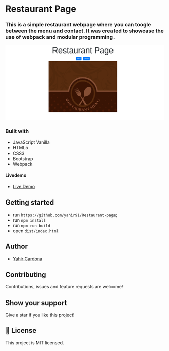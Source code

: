 # Restaurant Page

### This is a simple restaurant webpage where you can toogle between the menu and contact. It was created to showcase the use of webpack and modular programming.

![screenshot](screenshot.png)

### Built with
- JavaScript Vanilla
- HTML5 
- CSS3
- Bootstrap
- Webpack

#### Livedemo
- [Live Demo](https://elegant-bell-3db233.netlify.app/)


## Getting started
- run `https://github.com/yahir91/Restaurant-page`;
- run `npm install`
- run `npm run build`
- open `dist/index.html`

## Author
- [Yahir Cardona](https://yahir91.github.io/yahir-cardona.github.io/)


## Contributing

Contributions, issues and feature requests are welcome!


## Show your support

Give a star if you like this project!


## 📝 License

This project is MIT licensed.